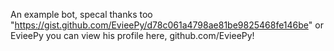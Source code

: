 An example bot, specal thanks too "https://gist.github.com/EvieePy/d78c061a4798ae81be9825468fe146be" or EvieePy you can view his profile here, github.com/EvieePy!
